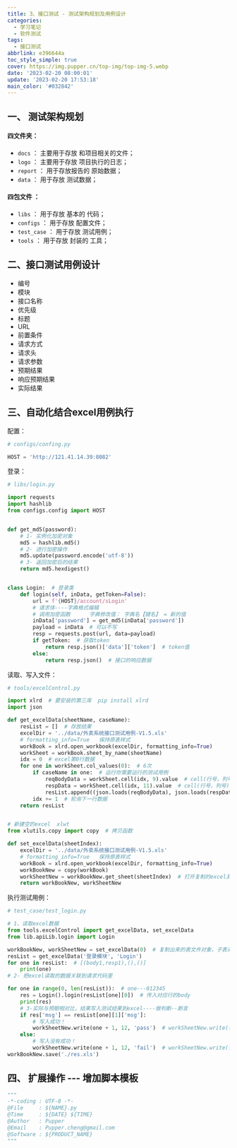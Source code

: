 ```yaml
---
title: 3、接口测试 - 测试架构规划及用例设计
categories:
  - 学习笔记
  - 软件测试
tags:
  - 接口测试
abbrlink: e396644a
toc_style_simple: true
cover: https://img.pupper.cn/top-img/top-img-5.webp
date: '2023-02-20 08:00:01'
update: '2023-02-20 17:53:18'
main_color: '#032842'
---
```


## 一、 测试架构规划


#### 四文件夹：

-   `docs` ： 主要用于存放 和项目相关的文件；
-   `logo` ： 主要用于存放 项目执行的日志；
-   `report` ： 用于存放报告的 原始数据；
-   `data` ： 用于存放 测试数据；

#### 四包文件 ：

-   `libs` ： 用于存放 基本的 代码；
-   `configs` ： 用于存放 配置文件；
-   `test_case` ： 用于存放 测试用例；
-   `tools` ： 用于存放 封装的 工具；

## 二、接口测试用例设计

-   编号
-   模块
-   接口名称
-   优先级
-   标题
-   URL
-   前置条件
-   请求方式
-   请求头
-   请求参数
-   预期结果
-   响应预期结果
-   实际结果


## 三、自动化结合excel用例执行

配置：

```python
# configs/confing.py

HOST = 'http://121.41.14.39:8082'
```

登录：

```python
# libs/login.py

import requests
import hashlib
from configs.config import HOST


def get_md5(password):
    # 1- 实例化加密对象
    md5 = hashlib.md5()
    # 2- 进行加密操作
    md5.update(password.encode('utf-8'))
    # 3- 返回加密后的结果
    return md5.hexdigest()


class Login:  # 登录类
    def login(self, inData, getToken=False):  
        url = f'{HOST}/account/sLogin'
        # 请求体----字典格式编辑
        # 调用加密函数      字典修改值： 字典名【键名】 = 新的值
        inData['password'] = get_md5(inData['password'])
        payload = inData  # 可以不写
        resp = requests.post(url, data=payload)
        if getToken:  # 获取token
            return resp.json()['data']['token']  # token值
        else:
            return resp.json()  # 接口的响应数据
```

读取、写入文件：

```python
# tools/excelControl.py

import xlrd  # 要安装的第三库  pip install xlrd
import json

def get_excelData(sheetName, caseName):
    resList = []  # 存放结果
    excelDir = '../data/外卖系统接口测试用例-V1.5.xls'
    # formatting_info=True   保持原表样式
    workBook = xlrd.open_workbook(excelDir, formatting_info=True)
    workSheet = workBook.sheet_by_name(sheetName)
    idx = 0  # excel第0行数据
    for one in workSheet.col_values(0):  # 6次
        if caseName in one:  # 运行你需要运行的测试用例
            reqBodyData = workSheet.cell(idx, 9).value  # cell(行号，列号).value
            respData = workSheet.cell(idx, 11).value  # cell(行号，列号).value
            resList.append((json.loads(reqBodyData), json.loads(respData)))
        idx += 1  # 轮询下一行数据
    return resList


# 新建空的excel  xlwt
from xlutils.copy import copy  # 拷贝函数

def set_excelData(sheetIndex):  
    excelDir = '../data/外卖系统接口测试用例-V1.5.xls'
    # formatting_info=True   保持原表样式
    workBook = xlrd.open_workbook(excelDir, formatting_info=True)
    workBookNew = copy(workBook)
    workSheetNew = workBookNew.get_sheet(sheetIndex)  # 打开复制的excel其中一个表--登录模块
    return workBookNew, workSheetNew
```

执行测试用例：

```python
# test_case/test_login.py

# 1、读取excel数据
from tools.excelControl import get_excelData, set_excelData
from lib.apiLib.login import Login

workBookNew, workSheetNew = set_excelData(0)  # 复制出来的表文件对象，子表对象
resList = get_excelData('登录模块', 'Login')
for one in resList:  # [(body1,resp1),(),()]
    print(one)
# 2- 把excel读取的数据关联到请求代码里

for one in range(0, len(resList)):  # one---012345
    res = Login().login(resList[one][0])  # 传入对应行的body
    print(res)
    # 3-实际与预期相对比，结果写入测试结果到excel----做判断--断言
    if res['msg'] == resList[one][1]['msg']:
        # 写入成功！
        workSheetNew.write(one + 1, 12, 'pass')  # workSheetNew.write(行号，列号，值)
    else:
        # 写入没有成功！
        workSheetNew.write(one + 1, 12, 'fail')  # workSheetNew.write(行号，列号，值)
workBookNew.save('./res.xls')
```

## 四、 扩展操作 --- 增加脚本模板


```python
"""
-*-coding : UTF-8 -*-
@File     : ${NAME}.py
@Time     : ${DATE} ${TIME}
@Author   : Pupper
@Email    : Pupper.cheng@gmail.com
@Software : ${PRODUCT_NAME}
"""
```

